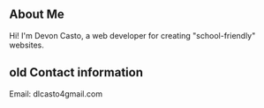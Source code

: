 <head>
    <meta charset="UTF-8">
    <meta name="viewport" content="width=device-width, initial-scale=1.0">
    <title>Devon Casto's Website</title>
    
 <h2>About Me</h2><p>Hi! I'm Devon Casto, a web developer for creating "school-friendly" websites.</p<section id="contact"><h2> old Contact information</h2><p>Email: dlcasto4gmail.com</p></section>
